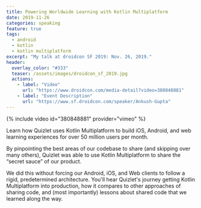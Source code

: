 ```yaml
---
title: Powering Worldwide Learning with Kotlin Multiplatform
date: 2019-11-26
categories: speaking
feature: true
tags:
  - android
  - kotlin
  - kotlin multiplatform
excerpt: "My talk at droidcon SF 2019: Nov. 26, 2019."
header:
  overlay_color: "#333"
  teaser: /assets/images/droidcon_sf_2019.jpg
  actions:
    - label: "Video"
      url: "https://www.droidcon.com/media-detail?video=380848881"
    - label: "Event Description"
      url: "https://www.sf.droidcon.com/speaker/Ankush-Gupta"
---
```


{% include video id="380848881" provider="vimeo" %}

Learn how Quizlet uses Kotlin Multiplatform to build iOS, Android, and web learning experiences for over 50 million users per month.

By pinpointing the best areas of our codebase to share (and skipping over many others), Quizlet was able to use Kotlin Multiplatform to share the “secret sauce” of our product.

We did this without forcing our Android, iOS, and Web clients to follow a rigid, predetermined architecture. You'll hear Quizlet's journey getting Kotlin Multiplatform into production, how it compares to other approaches of sharing code, and (most importantly) lessons about shared code that we learned along the way.
